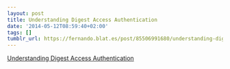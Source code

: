 ```yaml
---
layout: post
title: Understanding Digest Access Authentication
date: '2014-05-12T08:59:40+02:00'
tags: []
tumblr_url: https://fernando.blat.es/post/85506991680/understanding-digest-access-authentication
---
```

[Understanding Digest Access Authentication](http://www.sitepoint.com/understanding-http-digest-access-authentication/)  
